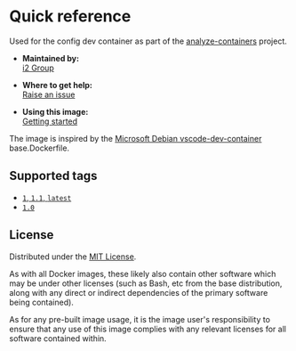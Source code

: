 # Quick reference

Used for the config dev container as part of the [analyze-containers](https://github.com/i2group/analyze-containers) project.

* **Maintained by:**  
  [i2 Group](https://i2group.com/)

* **Where to get help:**  
  [Raise an issue](https://github.com/i2group/analyze-docker/issues?q=is%3Aissue+is%3Aopen)

* **Using this image:**  
  [Getting started](https://i2group.github.io/analyze-containers/content/getting_started.html)

The image is inspired by the [Microsoft Debian vscode-dev-container](https://github.com/microsoft/vscode-dev-containers/blob/main/containers/debian/.devcontainer/base.Dockerfile) base.Dockerfile.

## Supported tags

* [`1`, `1.1`, `latest`](https://github.com/i2group/analyze-docker/blob/cd/images/analyze-containers-dev/1.1/.devcontainer/Dockerfile)
* [`1.0`](https://github.com/i2group/analyze-docker/blob/cd/images/analyze-containers-dev/1.0/.devcontainer/Dockerfile)

## License

Distributed under the [MIT License](../../LICENSE).

As with all Docker images, these likely also contain other software which may be under other licenses (such as Bash, etc from the base distribution, along with any direct or indirect dependencies of the primary software being contained).

As for any pre-built image usage, it is the image user's responsibility to ensure that any use of this image complies with any relevant licenses for all software contained within.
